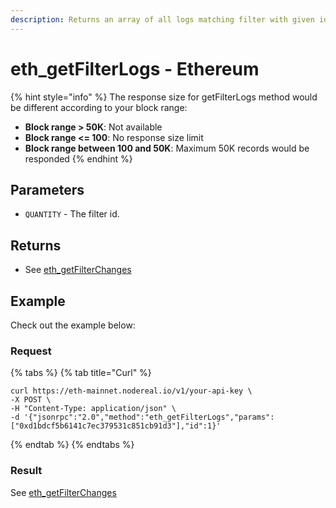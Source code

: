 ```yaml
---
description: Returns an array of all logs matching filter with given id.
---
```


# eth\_getFilterLogs - Ethereum

{% hint style="info" %}
The response size for getFilterLogs method would be different according to your block range:

* **Block range > 50K**: Not available
* **Block range <= 100**: No response size limit
* **Block range between 100 and 50K**: Maximum 50K records would be responded
{% endhint %}

## Parameters

* `QUANTITY` - The filter id.

## Returns

* See [eth\_getFilterChanges](eth\_getfilterchanges-ethereum.md)

## Example

Check out the example below:

### Request

{% tabs %}
{% tab title="Curl" %}
```
curl https://eth-mainnet.nodereal.io/v1/your-api-key \
-X POST \
-H "Content-Type: application/json" \
-d '{"jsonrpc":"2.0","method":"eth_getFilterLogs","params":["0xd1bdcf5b6141c7ec379531c851cb91d3"],"id":1}'
```
{% endtab %}
{% endtabs %}

### Result

See [eth\_getFilterChanges](eth\_getfilterchanges-ethereum.md)


